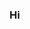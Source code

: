 ### Hi

<!--
**Fullerena/Fullerena** is a ✨ _special_ ✨ repository because its `README.md` (this file) appears on your GitHub profile.

Aku suka menyelesaikan masalah
- tahukah anda

>Perbandingan kuat medan gravitasi antar 2 planet yang bermassa jenis sama. sama dengan 
perbandingan jari jari antar 2 planet.

[![Top Langs](https://github-readme-stats.vercel.app/api/top-langs/?username=Haikal-Isa&theme=react)](https://github.com/anuraghazra/github-readme-stats)
![Fullerena's GitHub stats](https://github-readme-stats.vercel.app/api?username=Haikal-Isa&show_icons=true&theme=react)


![svg](https://user-images.githubusercontent.com/94767147/168409370-b9a60c99-bfd9-4090-b2de-ba42c2c2c171.png)
